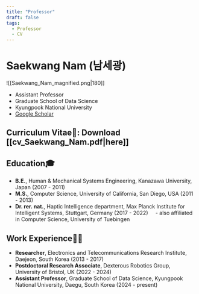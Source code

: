 ```yaml
---
title: "Professor"
draft: false
tags:
  - Professor
  - CV
---
```


# Saekwang Nam (남세광)
![[Saekwang_Nam_magnified.png|180]]
- Assistant Professor
- Graduate School of Data Science
- Kyungpook National University
- [Google Scholar](https://scholar.google.com/citations?user=DSZzGh0AAAAJ&hl=en)

## Curriculum Vitae🪪: Download [[cv_Saekwang_Nam.pdf|here]]

## Education🎓
- **B.E.**, Human & Mechanical Systems Engineering, Kanazawa University, Japan (2007 - 2011)
- **M.S.**, Computer Science, University of California, San Diego, USA (2011 - 2013)
- **Dr. rer. nat.**, Haptic Intelligence department, Max Planck Institute for Intelligent Systems, Stuttgart, Germany (2017 - 2022)
    - also affiliated in Computer Science, University of Tuebingen

## Work Experience🧑‍💼
- **Researcher**, Electronics and Telecommunications Research Institute, Daejeon, South Korea (2013 - 2017)
- **Postdoctoral Research Associate**, Dexterous Robotics Group, University of Bristol, UK (2022 - 2024)
- **Assistant Professor**, Graduate School of Data Science, Kyungpook National University, Daegu, South Korea (2024 - present)